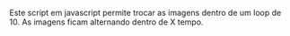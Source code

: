 Este script em javascript permite trocar
as imagens dentro de um loop de 10. As
imagens ficam alternando dentro de X tempo.

